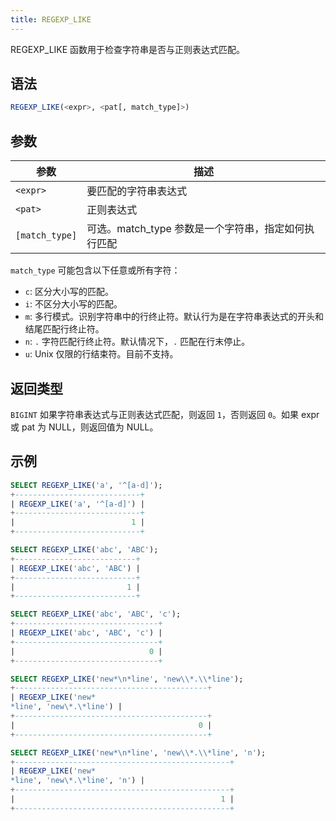 ```yaml
---
title: REGEXP_LIKE
---
```


REGEXP_LIKE 函数用于检查字符串是否与正则表达式匹配。

## 语法

```sql
REGEXP_LIKE(<expr>, <pat[, match_type]>)
```

## 参数

| 参数           | 描述                                                                       |
|----------------|-----------------------------------------------------------------------------------|
| `<expr>`       | 要匹配的字符串表达式                                                |
| `<pat>`        | 正则表达式                                                            |
| `[match_type]` | 可选。match_type 参数是一个字符串，指定如何执行匹配 |

`match_type` 可能包含以下任意或所有字符：

* `c`: 区分大小写的匹配。
* `i`: 不区分大小写的匹配。
* `m`: 多行模式。识别字符串中的行终止符。默认行为是在字符串表达式的开头和结尾匹配行终止符。
* `n`: `.` 字符匹配行终止符。默认情况下，`.` 匹配在行末停止。
* `u`: Unix 仅限的行结束符。目前不支持。

## 返回类型

`BIGINT`
如果字符串表达式与正则表达式匹配，则返回 `1`，否则返回 `0`。如果 expr 或 pat 为 NULL，则返回值为 NULL。

## 示例

```sql
SELECT REGEXP_LIKE('a', '^[a-d]');
+----------------------------+
| REGEXP_LIKE('a', '^[a-d]') |
+----------------------------+
|                          1 |
+----------------------------+

SELECT REGEXP_LIKE('abc', 'ABC');
+---------------------------+
| REGEXP_LIKE('abc', 'ABC') |
+---------------------------+
|                         1 |
+---------------------------+

SELECT REGEXP_LIKE('abc', 'ABC', 'c');
+--------------------------------+
| REGEXP_LIKE('abc', 'ABC', 'c') |
+--------------------------------+
|                              0 |
+--------------------------------+

SELECT REGEXP_LIKE('new*\n*line', 'new\\*.\\*line');
+-------------------------------------------+
| REGEXP_LIKE('new*
*line', 'new\*.\*line') |
+-------------------------------------------+
|                                         0 |
+-------------------------------------------+

SELECT REGEXP_LIKE('new*\n*line', 'new\\*.\\*line', 'n');
+------------------------------------------------+
| REGEXP_LIKE('new*
*line', 'new\*.\*line', 'n') |
+------------------------------------------------+
|                                              1 |
+------------------------------------------------+
```